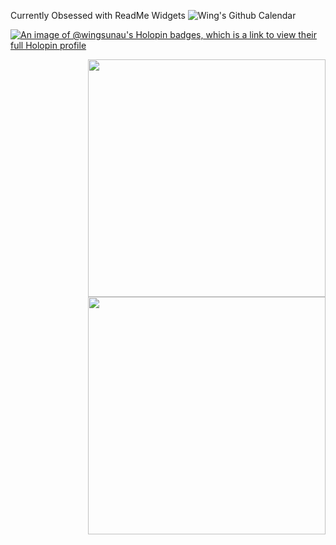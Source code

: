 Currently Obsessed with ReadMe Widgets
![Wing's Github Calendar](https://github-3d-contribution-calendar.vercel.app/api?username=WingSunAu)

[![An image of @wingsunau's Holopin badges, which is a link to view their full Holopin profile](https://holopin.me/wingsunau)](https://holopin.io/@wingsunau)

<img align='right' src="https://holopin.io/@wingsunau" width="380">
<img align='right' src="https://github-readme-stats.vercel.app/api?username=WingSunAu&show_icons=true&theme=dark" width="380">
